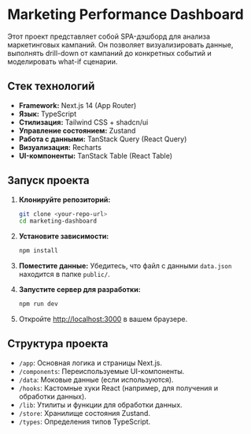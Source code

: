 # Marketing Performance Dashboard

Этот проект представляет собой SPA-дэшборд для анализа маркетинговых кампаний. Он позволяет визуализировать данные, выполнять drill-down от кампаний до конкретных событий и моделировать what-if сценарии.

## Стек технологий

- **Framework:** Next.js 14 (App Router)
- **Язык:** TypeScript
- **Стилизация:** Tailwind CSS + shadcn/ui
- **Управление состоянием:** Zustand
- **Работа с данными:** TanStack Query (React Query)
- **Визуализация:** Recharts
- **UI-компоненты:** TanStack Table (React Table)

## Запуск проекта

1.  **Клонируйте репозиторий:**
    ```bash
    git clone <your-repo-url>
    cd marketing-dashboard
    ```

2.  **Установите зависимости:**
    ```bash
    npm install
    ```

3.  **Поместите данные:**
    Убедитесь, что файл с данными `data.json` находится в папке `public/`.

4.  **Запустите сервер для разработки:**
    ```bash
    npm run dev
    ```

5.  Откройте [http://localhost:3000](http://localhost:3000) в вашем браузере.

## Структура проекта

- `/app`: Основная логика и страницы Next.js.
- `/components`: Переиспользуемые UI-компоненты.
- `/data`: Моковые данные (если используются).
- `/hooks`: Кастомные хуки React (например, для получения и обработки данных).
- `/lib`: Утилиты и функции для обработки данных.
- `/store`: Хранилище состояния Zustand.
- `/types`: Определения типов TypeScript.